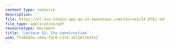 ```yaml
---
content_type: resource
description: ''
file: https://ol-ocw-studio-app-qa.s3.amazonaws.com/courses/15-070j-advanced-stochastic-processes-fall-2013/f538b81ec0daf9c0c374167267c6f411_MIT15_070JF13_Lec15.pdf
file_type: application/pdf
resourcetype: Document
title: 'Lecture 15: Ito construction'
uid: f538b81e-c0da-f9c0-c374-167267c6f411
---
```

